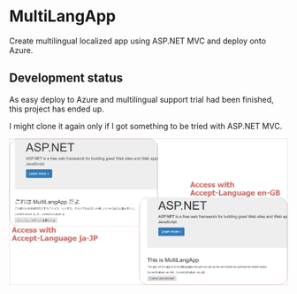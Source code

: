 # MultiLangApp

Create multilingual localized app using ASP.NET MVC and deploy onto Azure.

## Development status

As easy deploy to Azure and multilingual support trial had been finished, this project has ended up.

I might clone it again only if I got something to be tried with ASP.NET MVC.

![](media/media.png)
